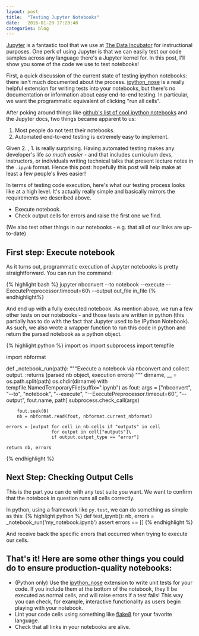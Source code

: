 ```yaml
---
layout: post
title:  "Testing Jupyter Notebooks"
date:   2016-01-20 17:20:40
categories: blog
---
```


[Jupyter](https://jupyter.org/) is a fantastic tool that we use at [The Data Incubator](http://www.thedataincubator.com/) for instructional purposes. One perk of using Jupyter is that we can easily test our code samples across any language there's a Jupyter kernel for. In this post, I'll show you some of the code we use to test notebooks!

First, a quick discussion of the current state of testing ipython notebooks: there isn't much documented about the process. [ipython_nose](https://github.com/taavi/ipython_nose) is a really helpful extension for writing tests into your notebooks, but there's no documentation or information about easy end-to-end testing. In particular, we want the programmatic equivalent of clicking "run all cells".

After poking around things like [github's list of cool ipython notebooks](https://github.com/ipython/ipython/wiki/A-gallery-of-interesting-IPython-Notebooks) and the Jupyter docs, two things became apparent to us:

1. Most people do not test their notebooks.
2. Automated end-to-end testing is extremely easy to implement.

Given 2. , 1. is really surprising. Having automated testing makes any developer's life _so much easier_ - and that includes curriculum devs, instructors, or individuals writing technical talks that present lecture notes in the `.ipynb` format. Hence this post: hopefully this post will help make at least a few people's lives easier!

In terms of testing code execution, here's what our testing process looks like at a high level. It's actually really simple and basically mirrors the requirements we described above.

- Execute notebook.
- Check output cells for errors and raise the first one we find.

(We also test other things in our notebooks - e.g. that all of our links are up-to-date)

## First step: Execute notebook

As it turns out, programmatic execution of Jupyter notebooks is pretty straightforward. You can run the command:

{% highlight bash %}
jupyter nbconvert --to notebook --execute --ExecutePreprocessor.timeout=60\ 
                  --output out_file in_file
{% endhighlight%}

And end up with a fully executed notebook. As mention above, we run a few other tests on our notebooks - and those tests are written in python (this partially has to do with the fact that Jupyter used to be IPython Notebook). As such, we also wrote a wrapper function to run this code in python and return the parsed notebook as a python object.

{% highlight python %}
import os
import subprocess
import tempfile

import nbformat

def _notebook_run(path):
    """Execute a notebook via nbconvert and collect output.
       :returns (parsed nb object, execution errors)
    """
    dirname, __ = os.path.split(path)
    os.chdir(dirname)
    with tempfile.NamedTemporaryFile(suffix=".ipynb") as fout:
        args = ["nbconvert", "--to", "notebook", "--execute",
          "--ExecutePreprocessor.timeout=60",
          "--output", fout.name, path]
        subprocess.check_call(args)

        fout.seek(0)
        nb = nbformat.read(fout, nbformat.current_nbformat)

    errors = [output for cell in nb.cells if "outputs" in cell
                     for output in cell["outputs"]\
                     if output.output_type == "error"]

    return nb, errors
{% endhighlight %}

## Next Step: Checking Output Cells
This is the part you can do with any test suite you want. We want to confirm that the notebook in question runs all cells correctly.

In python, using a framework like `py.test`, we can do something as simple as this:
{% highlight python %}
def test_ipynb():
    nb, errors = _notebook_run('my_notebook.ipynb')
    assert errors == []
{% endhighlight %}

And receive back the specific errors that occurred when trying to execute our cells.


## That's it!  Here are some other things you could do to ensure production-quality notebooks:

- (Python only) Use the [ipython_nose](https://github.com/taavi/ipython_nose) extension to write unit tests for your code. If you include them at the bottom of the notebook, they'll be executed as normal cells, and will raise errors if a test fails! This way you can check, for example, interactive functionality as users begin playing with your notebook.
- Lint your code cells using something like [flake8](https://pypi.python.org/pypi/flake8) for your favorite language.
- Check that all links in your notebooks are alive.
